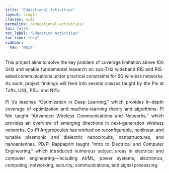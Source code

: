 ```yaml
---
title: "Educational Activities"
layout: single
classes: wide
permalink: /educational-activities/
toc: false
toc_label: "Education Activities"
toc_icon: "cog"
sidebar:
  nav: "main"
---
```


<style>
  .edu-activity { 
    text-align: justify; 
    text-justify: inter-word; 
    line-height: 1.6;
    margin-bottom: 2rem;
  }
</style>

<div class="edu-activity">
This project aims to solve the key problem of coverage limitation above 100 GHz and enable fundamental research on sub-THz wideband RIS and RIS-aided communications under practical constraints for 6G wireless networks. As such, project findings will feed into several classes taught by the PIs at Tufts, UNL, PSU, and NYU.

PI Vu teaches “Optimization in Deep Learning,” which provides in-depth coverage of optimization and machine-learning theory and algorithms. PI Nie taught “Advanced Wireless Communications and Networks,” which provides an overview of emerging directions in next-generation wireless networks. Co-PI Argyropoulos has worked on reconfigurable, nonlinear, and tunable plasmonic and dielectric nanocircuits, nanostructures, and nanoantennas. PD/PI Rappaport taught “Intro to Electrical and Computer Engineering,” which introduced numerous subject areas in electrical and computer engineering—including AI/ML, power systems, electronics, computing, networking, security, communications, and signal processing.
</div>
